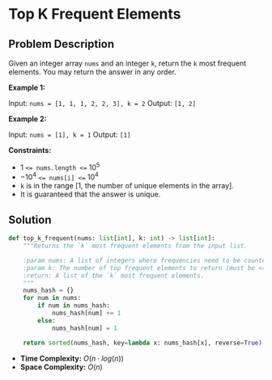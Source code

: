 # Top K Frequent Elements

## Problem Description

Given an integer array `nums` and an integer `k`, return the `k` most frequent elements. 
You may return the answer in any order.

**Example 1:**

Input: `nums = [1, 1, 1, 2, 2, 3], k = 2`
Output: `[1, 2]`

**Example 2:**

Input: `nums = [1], k = 1`
Output: `[1]`

**Constraints:**


* $1$ `<= nums.length <=` $10^5$
* $-10^4$ `<= nums[i] <=` $10^4$
* `k` is in the range [1, the number of unique elements in the array].
* It is guaranteed that the answer is unique.

## Solution

```python
def top_k_frequent(nums: list[int], k: int) -> list[int]:
    """Returns the `k` most frequent elements from the input list.

    :param nums: A list of integers where frequencies need to be counted.
    :param k: The number of top frequent elements to return (must be <= unique elements in `nums`).
    :return: A list of the `k` most frequent elements.
    """
    nums_hash = {}
    for num in nums:
        if num in nums_hash:
            nums_hash[num] += 1
        else:
            nums_hash[num] = 1

    return sorted(nums_hash, key=lambda x: nums_hash[x], reverse=True)[:k]
```

* **Time Complexity:** $O(n \cdot log(n))$
* **Space Complexity:** $O(n)$
